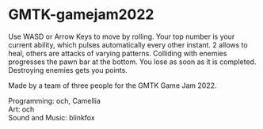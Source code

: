 # GMTK-gamejam2022

Use WASD or Arrow Keys to move by rolling.  Your top number is your current ability, which pulses automatically every other instant.  2 allows to heal, others are attacks of varying patterns. Colliding with enemies progresses the pawn bar at the bottom. You lose as soon as it is completed. Destroying enemies gets you points.  

Made by a team of three people for the GMTK Game Jam 2022.

Programming: och, Camellia  
Art: och  
Sound and Music: blinkfox  
